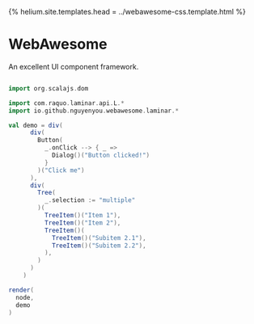 {%
  helium.site.templates.head = ../webawesome-css.template.html
%}

# WebAwesome

An excellent UI component framework.

```scala mdoc:js

import org.scalajs.dom

import com.raquo.laminar.api.L.*
import io.github.nguyenyou.webawesome.laminar.*

val demo = div(
      div(
        Button(
          _.onClick --> { _ =>
            Dialog()("Button clicked!")
          }
        )("Click me")
      ),
      div(
        Tree(
          _.selection := "multiple"
        )(
          TreeItem()("Item 1"),
          TreeItem()("Item 2"),
          TreeItem()(
            TreeItem()("Subitem 2.1"),
            TreeItem()("Subitem 2.2"),
          ),
        )
      )
    )

render(
  node,
  demo
)

```